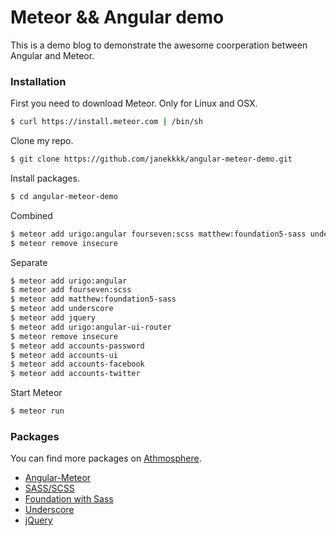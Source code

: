 # Meteor && Angular demo

This is a demo blog to demonstrate the awesome coorperation between Angular and Meteor.

### Installation

First you need to download Meteor. Only for Linux and OSX.

```sh
$ curl https://install.meteor.com | /bin/sh
```

Clone my repo.
```sh
$ git clone https://github.com/janekkkk/angular-meteor-demo.git
```
Install packages.
```sh
$ cd angular-meteor-demo
```

Combined
```sh
$ meteor add urigo:angular fourseven:scss matthew:foundation5-sass underscore jquery urigo:angular-ui-router accounts-password accounts-ui accounts-facebook accounts-twitter
$ meteor remove insecure
```

Separate
```sh
$ meteor add urigo:angular
$ meteor add fourseven:scss
$ meteor add matthew:foundation5-sass
$ meteor add underscore
$ meteor add jquery
$ meteor add urigo:angular-ui-router
$ meteor remove insecure
$ meteor add accounts-password
$ meteor add accounts-ui
$ meteor add accounts-facebook
$ meteor add accounts-twitter
```

Start Meteor
```sh
$ meteor run
```

### Packages
You can find more packages on  [Athmosphere](https://atmospherejs.com/  "Athmosphere").
- [Angular-Meteor](https://github.com/Urigo/angular-meteor  "Angular-Meteor")
- [SASS/SCSS](https://atmospherejs.com/matthew/foundation5-sass "SASS/SCSS")
- [Foundation with Sass](https://atmospherejs.com/matthew/foundation5-sass   "Foundation with Sass")
- [Underscore](https://atmospherejs.com/meteor/underscore "Underscore")
- [jQuery](https://atmospherejs.com/meteor/jquery  "jQuery")
